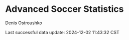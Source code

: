 # Advanced Soccer Statistics
Denis Ostroushko

<!-- gfm -->

Last successful data update: 2024-12-02 11:43:32 CST
